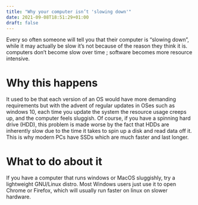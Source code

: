 ```yaml
---
title: "Why your computer isn’t 'slowing down'"
date: 2021-09-08T18:51:29+01:00
draft: false
---
```

Every so often someone will tell you that their computer is “slowing down”, while it may actually be slow it’s not because of the reason they think it is. computers don’t  become slow over time ; software becomes more resource intensive.

# Why this happens

It used to be that each version of an OS would have more demanding requirements but with the advent of regular updates in OSes such as windows 10, each time you update the  system the resource usage creeps up, and the computer feels sluggish.
Of course, if you have a spinning hard drive (HDD), this problem is made worse by the fact that HDDs are inherently slow due to the time it takes to spin up a disk and read data off it. This is why modern PCs have SSDs which are much faster and last longer.

# What to do about it

If you have a computer that runs windows or MacOS sluggishly, try a lightweight GNU/Linux distro. Most Windows users just use it to open Chrome or Firefox, which will usually run faster on linux on slower hardware.